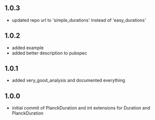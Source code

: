 ## 1.0.3
- updated repo url to 'simple_durations' instead of 'easy_durations'

## 1.0.2
- added example
- added better description to pubspec

## 1.0.1
- added very_good_analysis and documented everything

## 1.0.0
- initial commit of PlanckDuration and int extensions for Duration and PlanckDuration
